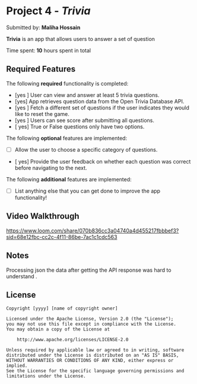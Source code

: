 # Project 4 - *Trivia*

Submitted by: **Maliha Hossain**

**Trivia** is an app that allows users to answer a set of question 

Time spent: **10** hours spent in total

## Required Features

The following **required** functionality is completed:

- [yes ] User can view and answer at least 5 trivia questions.
- [yes] App retrieves question data from the Open Trivia Database API.
- [yes ] Fetch a different set of questions if the user indicates they would like to reset the game.
- [yes ] Users can see score after submitting all questions.
- [ yes] True or False questions only have two options.


The following **optional** features are implemented:

- [ ] Allow the user to choose a specific category of questions.
- [ yes] Provide the user feedback on whether each question was correct before navigating to the next.

The following **additional** features are implemented:

- [ ] List anything else that you can get done to improve the app functionality!

## Video Walkthrough

https://www.loom.com/share/070b836cc3a04740a4d455217fbbbef3?sid=68e12fbc-cc2c-4f11-86be-7ac1c1cdc563

## Notes

Processing json the data after getting the API response was hard to understand . 

## License

    Copyright [yyyy] [name of copyright owner]

    Licensed under the Apache License, Version 2.0 (the "License");
    you may not use this file except in compliance with the License.
    You may obtain a copy of the License at

        http://www.apache.org/licenses/LICENSE-2.0

    Unless required by applicable law or agreed to in writing, software
    distributed under the License is distributed on an "AS IS" BASIS,
    WITHOUT WARRANTIES OR CONDITIONS OF ANY KIND, either express or implied.
    See the License for the specific language governing permissions and
    limitations under the License.
